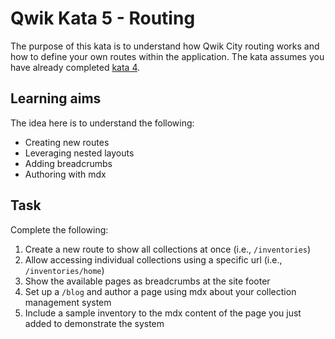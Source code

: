 # Qwik Kata 5 - Routing

The purpose of this kata is to understand how Qwik City routing works and how to define your own routes within the application. The kata assumes you have already completed [kata 4](kata-04.md).

## Learning aims

The idea here is to understand the following:

* Creating new routes
* Leveraging nested layouts
* Adding breadcrumbs
* Authoring with mdx

## Task

Complete the following:

1. Create a new route to show all collections at once (i.e., `/inventories`)
2. Allow accessing individual collections using a specific url (i.e., `/inventories/home`)
3. Show the available pages as breadcrumbs at the site footer
4. Set up a `/blog` and author a page using mdx about your collection management system
5. Include a sample inventory to the mdx content of the page you just added to demonstrate the system
